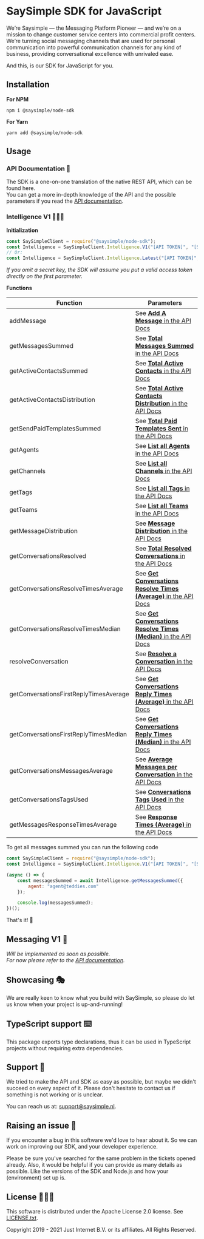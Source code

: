 # SaySimple SDK for JavaScript

We’re Saysimple — the Messaging Platform Pioneer — and we’re on a mission to 
change customer service centers into commercial profit centers. We’re turning 
social messaging channels that are used for personal communication into 
powerful communication channels for any kind of business, providing 
conversational excellence with unrivaled ease.

And this, is our SDK for JavaScript for you.

## Installation 
**For NPM**
```
npm i @saysimple/node-sdk
```

**For Yarn**
```
yarn add @saysimple/node-sdk
```

## Usage 
### API Documentation 📑
The SDK is a one-on-one translation of the native REST API, which can be found here.   
You can get a more in-depth knowledge of the API and the possible parameters if
you read the [API documentation](https://api.saysimple.io/docs). 

### Intelligence V1 👩🏻‍🔬

**Initialization**
```javascript
const SaySimpleClient = require("@saysimple/node-sdk");
const Intelligence = SaySimpleClient.Intelligence.V1("[API TOKEN]", "[SECRET KEY]");
// Or:
const Intelligence = SaySimpleClient.Intelligence.Latest("[API TOKEN]", "[SECRET KEY]");  
```
*If you omit a secret key, the SDK will assume you put a valid access token 
directly on the first parameter.*

**Functions**

| Function | Parameters |
|----------|------------|
| addMessage | See [**Add A Message** in the API Docs](https://docs.saysimple.io/insights/index.html#operation/postMessage) |
| getMessagesSummed | See [**Total Messages Summed** in the API Docs](https://docs.saysimple.io/insights/index.html#operation/getTotalMessagesSummed) |
| getActiveContactsSummed | See [**Total Active Contacts** in the API Docs](https://docs.saysimple.io/insights/index.html#operation/getTotalActiveContacts) |
| getActiveContactsDistribution| See [**Total Active Contacts Distribution** in the API Docs](https://docs.saysimple.io/insights/index.html#operation/getActiveContactsDistributions) |
| getSendPaidTemplatesSummed | See [**Total Paid Templates Sent** in the API Docs](https://docs.saysimple.io/insights/index.html#operation/getTotalPaidTemplatesSent) |
| getAgents | See [**List all Agents** in the API Docs](https://docs.saysimple.io/insights/index.html#operation/getAgents) |
| getChannels | See [**List all Channels** in the API Docs](https://docs.saysimple.io/insights/index.html#operation/getChannels) |
| getTags| See [**List all Tags** in the API Docs](https://docs.saysimple.io/insights/index.html#operation/getTags) |
| getTeams | See [**List all Teams** in the API Docs](https://docs.saysimple.io/insights/index.html#operation/getTeams) |
| getMessageDistribution | See [**Message Distribution** in the API Docs](https://docs.saysimple.io/insights/index.html#operation/getMessageDistribution) |
| getConversationsResolved | See [**Total Resolved Conversations** in the API Docs](https://docs.saysimple.io/insights/index.html#operation/getResolvedCoversations) |
| getConversationsResolveTimesAverage | See [**Get Conversations Resolve Times (Average)** in the API Docs](https://docs.saysimple.io/insights/index.html#operation/getConversationResolveTimesAverage) |
| getConversationsResolveTimesMedian | See [**Get Conversations Resolve Times (Median)** in the API Docs](https://docs.saysimple.io/insights/index.html#operation/getConversationResolveTimesMedian) |
| resolveConversation | See [**Resolve a Conversation** in the API Docs](https://docs.saysimple.io/insights/index.html#operation/postEventsConversationsResolve) |
| getConversationsFirstReplyTimesAverage | See [**Get Conversations Reply Times (Average)** in the API Docs](https://docs.saysimple.io/insights/index.html#operation/getConversationsFirstReplyTimesAverage) |
| getConversationsFirstReplyTimesMedian | See [**Get Conversations Reply Times (Median)** in the API Docs](https://docs.saysimple.io/insights/index.html#operation/getConversationsFirstReplyTimesMedian) |
| getConversationsMessagesAverage | See [**Average Messages per Conversation** in the API Docs](https://docs.saysimple.io/insights/index.html#operation/getConversationsMessagesAverage) |
| getConversationsTagsUsed | See [**Conversations Tags Used** in the API Docs](https://docs.saysimple.io/insights/index.html#operation/getConversationsTags) |
| getMessagesResponseTimesAverage | See [**Response Times (Average)** in the API Docs](https://docs.saysimple.io/insights/index.html#operation/getMessagesResponseTimesAverage) |

To get all messages summed you can run the following code
```javascript
const SaySimpleClient = require("@saysimple/node-sdk");
const Intelligence = SaySimpleClient.Intelligence.V1("[API TOKEN]", "[SECRET KEY]");

(async () => {
    const messagesSummed = await Intelligence.getMessagesSummed({
        agent: "agent@teddies.com"
    });

    console.log(messagesSummed);
})();
```

That's it! 🚀

## Messaging V1 💌

_Will be implemented as soon as possible.  
For now please refer to the [API documentation](https://docs.saysimple.io/messaging/index.html)._

## Showcasing 🎭

We are really keen to know what you build with SaySimple, so please do let us
know when your project is up-and-running! 

## TypeScript support ⌨️
This package exports type declarations, thus it can be used in TypeScript 
projects without requiring extra dependencies.

## Support 🧞
We tried to make the API and SDK as easy as possible, but maybe we didn't
succeed on every aspect of it. Please don't hesitate to contact us if something
is not working or is unclear.

You can reach us at: [support@saysimple.nl](mailto:support@saysimple.nl).

## Raising an issue 🤕
If you encounter a bug in this software we'd love to hear about it. So we can
work on improving our SDK, and your developer experience. 

Please be sure you've searched for the same problem in the tickets opened 
already. Also, it would be helpful if you can provide as many details as possible.
Like the versions of the SDK and Node.js and how your (environment) set up is.

## License 🕵🏽‍♀️
This software is distributed under the Apache License 2.0 license. See [LICENSE.txt](./LICENSE.txt).

Copyright 2019 - 2021 Just Internet B.V. or its affiliates. All Rights Reserved.

